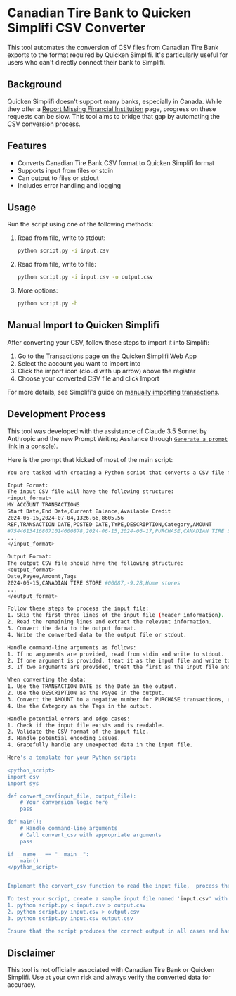 # Canadian Tire Bank to Quicken Simplifi CSV Converter

This tool automates the conversion of CSV files from Canadian Tire Bank exports to the format required by Quicken Simplifi. It's particularly useful for users who can't directly connect their bank to Simplifi.

## Background

Quicken Simplifi doesn't support many banks, especially in Canada. While they offer a [Report Missing Financial Institution](https://community.simplifimoney.com/categories/report-missing-financial-institutions) page, progress on these requests can be slow. This tool aims to bridge that gap by automating the CSV conversion process.

## Features

- Converts Canadian Tire Bank CSV format to Quicken Simplifi format
- Supports input from files or stdin
- Can output to files or stdout
- Includes error handling and logging

## Usage

Run the script using one of the following methods:

1. Read from file, write to stdout:

   ```sh
   python script.py -i input.csv
   ```

2. Read from file, write to file:

   ```sh
   python script.py -i input.csv -o output.csv
   ```

3. More options:

   ```sh
   python script.py -h
   ```

## Manual Import to Quicken Simplifi

After converting your CSV, follow these steps to import it into Simplifi:

1. Go to the Transactions page on the Quicken Simplifi Web App
2. Select the account you want to import into
3. Click the import icon (cloud with up arrow) above the register
4. Choose your converted CSV file and click Import

For more details, see Simplifi's guide on [manually importing transactions](https://help.simplifimoney.com/en/articles/4413430-how-to-manually-import-transactions).

## Development Process

This tool was developed with the assistance of Claude 3.5 Sonnet by Anthropic and the new Prompt Writing Assitance through [`Generate a prompt` link in a console](https://console.anthropic.com/dashboard)).

Here is the prompt that kicked of most of the main script:

```sh
You are tasked with creating a Python script that converts a CSV file from Canadian Tire Bank CSV format to Quicken Simplifi CSV format. The script should be able to read from an input file or stdin and write to an output file or stdout based on command-line arguments.

Input Format:
The input CSV file will have the following structure:
<input_format>
MY ACCOUNT TRANSACTIONS
Start Date,End Date,Current Balance,Available Credit
2024-06-15,2024-07-04,1326.66,8605.56
REF,TRANSACTION DATE,POSTED DATE,TYPE,DESCRIPTION,Category,AMOUNT
#75446134168071014600878,2024-06-15,2024-06-17,PURCHASE,CANADIAN TIRE STORE #00087,Home stores,9.28
...
</input_format>

Output Format:
The output CSV file should have the following structure:
<output_format>
Date,Payee,Amount,Tags
2024-06-15,CANADIAN TIRE STORE #00087,-9.28,Home stores
...
</output_format>

Follow these steps to process the input file:
1. Skip the first three lines of the input file (header information).
2. Read the remaining lines and extract the relevant information.
3. Convert the data to the output format.
4. Write the converted data to the output file or stdout.

Handle command-line arguments as follows:
1. If no arguments are provided, read from stdin and write to stdout.
2. If one argument is provided, treat it as the input file and write to stdout.
3. If two arguments are provided, treat the first as the input file and the second as the output file.

When converting the data:
1. Use the TRANSACTION DATE as the Date in the output.
2. Use the DESCRIPTION as the Payee in the output.
3. Convert the AMOUNT to a negative number for PURCHASE transactions, and keep it positive for PAYMENT transactions.
4. Use the Category as the Tags in the output.

Handle potential errors and edge cases:
1. Check if the input file exists and is readable.
2. Validate the CSV format of the input file.
3. Handle potential encoding issues.
4. Gracefully handle any unexpected data in the input file.

Here's a template for your Python script:

<python_script>
import csv
import sys

def convert_csv(input_file, output_file):
    # Your conversion logic here
    pass

def main():
    # Handle command-line arguments
    # Call convert_csv with appropriate arguments
    pass

if __name__ == "__main__":
    main()
</python_script>


Implement the convert_csv function to read the input file,  process the data, and write to the output file. Use the csv module to read and write CSV files.

To test your script, create a sample input file named 'input.csv' with the provided format, and run the script using the following commands:
1. python script.py < input.csv > output.csv
2. python script.py input.csv > output.csv
3. python script.py input.csv output.csv

Ensure that the script produces the correct output in all cases and handles errors gracefully.
```

## Disclaimer

This tool is not officially associated with Canadian Tire Bank or Quicken Simplifi. Use at your own risk and always verify the converted data for accuracy.
